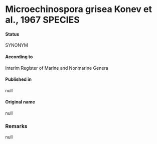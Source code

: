 # Microechinospora grisea Konev et al., 1967 SPECIES

#### Status
SYNONYM

#### According to
Interim Register of Marine and Nonmarine Genera

#### Published in
null

#### Original name
null

### Remarks
null